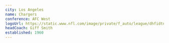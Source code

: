```yaml
---
city: Los Angeles
name: Chargers
conference: AFC West
logoUrl: https://static.www.nfl.com/image/private/f_auto/league/dhfidtn8jrumakbogeu4
headCoach: Giff Smith
established: 1960
---
```

